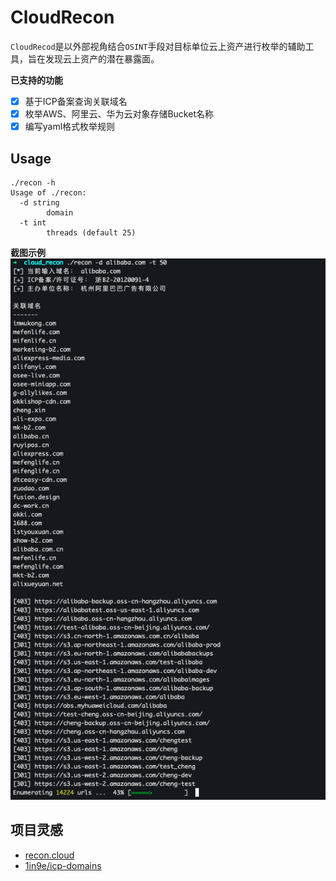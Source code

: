 CloudRecon
==========

`CloudRecod`是以外部视角结合`OSINT`手段对目标单位云上资产进行枚举的辅助工具，旨在发现云上资产的潜在暴露面。

**已支持的功能**
- [x] 基于ICP备案查询关联域名
- [x] 枚举AWS、阿里云、华为云对象存储Bucket名称
- [x] 编写yaml格式枚举规则

Usage
-----
```
./recon -h
Usage of ./recon:
  -d string
    	domain
  -t int
    	threads (default 25)
```  

**截图示例**
![](./docs/example.png)


项目灵感
-------
- [recon.cloud](https://recon.cloud/)
- [1in9e/icp-domains](https://github.com/1in9e/icp-domains)